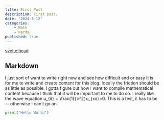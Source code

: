 ```yaml
---
title: First Post 
description: First post. 
date: '2024-3-12'
categories: 
    - Math 
    - Nerds 
published: true
---
```


<script>
    import Katex from 'svelte-katex'
</script>
<svelte:head>
  <link rel="stylesheet" href="https://cdn.jsdelivr.net/npm/katex@0.13.13/dist/katex.min.css" integrity="sha384-RZU/ijkSsFbcmivfdRBQDtwuwVqK7GMOw6IMvKyeWL2K5UAlyp6WonmB8m7Jd0Hn" crossorigin="anonymous">
</svelte:head>


## Markdown 

I just sort of want to write right now and see how difficult and or easy it is for me to write and create content for this blog. Ideally the friction should be as little as possible. I gotta figure out how I want to compile mathematical content because I think that it will be important to me to do so. I really like the wave equation <Katex>u\_`{`ii`}` + \frac{1}`{`c^2`}`u\_`{`xx`}`=0</Katex>. This is a test, it has to be -- otherwise I can't go on. 


```python
print('Hello World')
```

